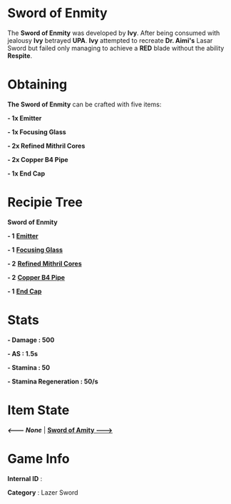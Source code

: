 # Sword of Enmity

The **Sword of Enmity** was developed by **Ivy**. After being consumed with jealousy **Ivy** betrayed **UPA**. **Ivy** attempted to recreate **Dr. Aimi's** Lasar Sword but failed only managing to achieve a **RED** blade without the ability **Respite**.

# Obtaining

**The Sword of Enmity** can be crafted with five items: 

**- 1x Emitter**

**- 1x Focusing Glass**

**- 2x Refined Mithril Cores**

**- 2x Copper B4 Pipe**

**- 1x End Cap**

# Recipie Tree

**Sword of Enmity**

**- 1** [**Emitter**](https://github.com/AlphaMC0/Lone-Martian/blob/main/Weapon%20Components/Emitter.md)

**- 1** [**Focusing Glass**](https://github.com/AlphaMC0/Lone-Martian/blob/main/Glass/Focusing%20Glass.md)

**- 2** [**Refined Mithril Cores**](https://github.com/AlphaMC0/Lone-Martian/blob/main/Gems/Refined%20Mithril%20Core.md)

**- 2** [**Copper B4 Pipe**](https://github.com/AlphaMC0/Lone-Martian/blob/main/Pipes/Copper%20B4%20Pipe.md)

**- 1** [**End Cap**](https://github.com/AlphaMC0/Lone-Martian/blob/main/Weapon%20Components/End%20Cap.md)

# Stats

**- Damage : 500**

**- AS : 1.5s**

**- Stamina : 50**

**- Stamina Regeneration : 50/s**

# Item State

***<--- None*** | [**Sword of Amity --->**](https://github.com/AlphaMC0/Lone-Martian/blob/main/Lazer%20Swords/Sword%20of%20Amity.md)

# Game Info

**Internal ID** : 

**Category** : Lazer Sword

